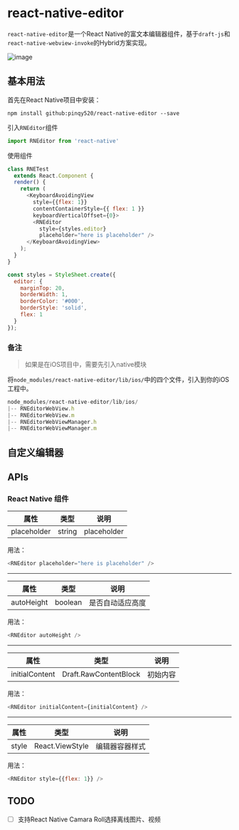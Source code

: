 # react-native-editor

`react-native-editor`是一个React Native的富文本编辑器组件，基于`draft-js`和`react-native-webview-invoke`的Hybrid方案实现。

![image](https://cloud.githubusercontent.com/assets/5719833/22633863/e2ccf80a-ec5f-11e6-92b9-509e9420f70f.png)

## 基本用法

首先在React Native项目中安装：

```
npm install github:pinqy520/react-native-editor --save
```

引入`RNEditor`组件

``` javascript
import RNEditor from 'react-native'
```

使用组件

``` javascript
class RNETest
  extends React.Component {
  render() {
    return (
      <KeyboardAvoidingView
        style={{flex: 1}}
        contentContainerStyle={{ flex: 1 }}
        keyboardVerticalOffset={0}>
        <RNEditor
          style={styles.editor}
          placeholder="here is placeholder" />
      </KeyboardAvoidingView>
    );
  }
}

const styles = StyleSheet.create({
  editor: {
    marginTop: 20,
    borderWidth: 1,
    borderColor: '#000',
    borderStyle: 'solid',
    flex: 1
  }
});
```

### 备注

> 如果是在iOS项目中，需要先引入native模块

将`node_modules/react-native-editor/lib/ios/`中的四个文件，引入到你的iOS工程中。

``` javascript
node_modules/react-native-editor/lib/ios/
|-- RNEditorWebView.h
|-- RNEditorWebView.m
|-- RNEditorWebViewManager.h
|-- RNEditorWebViewManager.m
```

## 自定义编辑器

## APIs

### React Native 组件

| 属性 | 类型 | 说明 |  
| -- | -- | -- |
| placeholder | string | placeholder |

用法：

``` javascript
<RNEditor placeholder="here is placeholder" />
```

---

| 属性 | 类型 | 说明 |  
| -- | -- | -- |
| autoHeight | boolean | 是否自动适应高度 |

用法：

``` javascript
<RNEditor autoHeight />
```

---

| 属性 | 类型 | 说明 |  
| -- | -- | -- |
| initialContent | Draft.RawContentBlock | 初始内容 |

用法：

``` javascript
<RNEditor initialContent={initialContent} />
```

---

| 属性 | 类型 | 说明 |  
| -- | -- | -- |
| style | React.ViewStyle | 编辑器容器样式 |

用法：

``` javascript
<RNEditor style={{flex: 1}} />
```



## TODO

- [ ] 支持React Native Camara Roll选择离线图片、视频